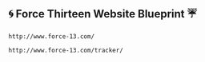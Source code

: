 ## :cyclone: Force Thirteen Website Blueprint :umbrella:  ##

`http://www.force-13.com/`

`http://www.force-13.com/tracker/`
